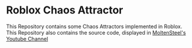 # Roblox Chaos Attractor

This Repository contains some Chaos Attractors implemented in Roblox. This Repository also contains the source code, displayed in [MoltenSteel's Youtube Channel](https://youtube.com/@moltensteel) 
